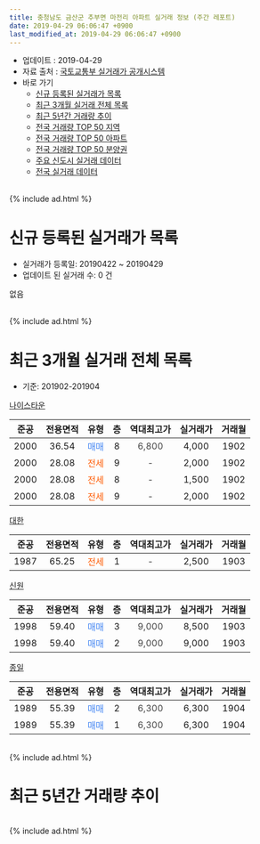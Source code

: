 ```yaml
---
title: 충청남도 금산군 추부면 마전리 아파트 실거래 정보 (주간 레포트)
date: 2019-04-29 06:06:47 +0900
last_modified_at: 2019-04-29 06:06:47 +0900
---
```


* 업데이트 : 2019-04-29
* 자료 출처 : [국토교통부 실거래가 공개시스템](http://rt.molit.go.kr)
* 바로 가기
    * [신규 등록된 실거래가 목록](#신규-등록된-실거래가-목록)
    * [최근 3개월 실거래 전체 목록](#최근-3개월-실거래-전체-목록)
    * [최근 5년간 거래량 추이](#최근-5년간-거래량-추이)
    * [전국 거래량 TOP 50 지역](https://inasie.github.io/apt-trade-info/최근-3개월-전국에서-가장-거래가-많이-발생한-지역)
    * [전국 거래량 TOP 50 아파트](https://inasie.github.io/apt-trade-info/최근-3개월-전국에서-가장-거래가-많이-발생한-아파트)
    * [전국 거래량 TOP 50 분양권](https://inasie.github.io/apt-trade-info/최근-3개월-전국에서-가장-거래가-많이-발생한-분양권)
    * [주요 신도시 실거래 데이터](https://inasie.github.io/apt-trade-info/주요-신도시)
    * [전국 실거래 데이터](https://inasie.github.io/apt-trade-info/전국)
<br>
{% include ad.html %}
<br>

# 신규 등록된 실거래가 목록
* 실거래가 등록일: 20190422 ~ 20190429
* 업데이트 된 실거래 수: 0 건

없음

<br>
{% include ad.html %}
<br>

# 최근 3개월 실거래 전체 목록
* 기준: 201902-201904


[나이스타운](https://search.naver.com/search.naver?query=%EC%B6%A9%EC%B2%AD%EB%82%A8%EB%8F%84+%EA%B8%88%EC%82%B0%EA%B5%B0+%EC%B6%94%EB%B6%80%EB%A9%B4+%EB%A7%88%EC%A0%84%EB%A6%AC+%EB%82%98%EC%9D%B4%EC%8A%A4%ED%83%80%EC%9A%B4)

|준공|전용면적|유형|층|역대최고가|실거래가|거래월|
|:---:|:---:|:---:|:---:|:---:|:---:|:---:|
|2000|36.54|<span style="color:#4285f3">매매</span>|8|<span style="color:#444444">6,800</span>|4,000|1902|
|2000|28.08|<span style="color:#ff5a00">전세</span>|9|<span style="color:#444444">-</span>|2,000|1902|
|2000|28.08|<span style="color:#ff5a00">전세</span>|8|<span style="color:#444444">-</span>|1,500|1902|
|2000|28.08|<span style="color:#ff5a00">전세</span>|9|<span style="color:#444444">-</span>|2,000|1902|

[대한](https://search.naver.com/search.naver?query=%EC%B6%A9%EC%B2%AD%EB%82%A8%EB%8F%84+%EA%B8%88%EC%82%B0%EA%B5%B0+%EC%B6%94%EB%B6%80%EB%A9%B4+%EB%A7%88%EC%A0%84%EB%A6%AC+%EB%8C%80%ED%95%9C)

|준공|전용면적|유형|층|역대최고가|실거래가|거래월|
|:---:|:---:|:---:|:---:|:---:|:---:|:---:|
|1987|65.25|<span style="color:#ff5a00">전세</span>|1|<span style="color:#444444">-</span>|2,500|1903|

[신원](https://search.naver.com/search.naver?query=%EC%B6%A9%EC%B2%AD%EB%82%A8%EB%8F%84+%EA%B8%88%EC%82%B0%EA%B5%B0+%EC%B6%94%EB%B6%80%EB%A9%B4+%EB%A7%88%EC%A0%84%EB%A6%AC+%EC%8B%A0%EC%9B%90)

|준공|전용면적|유형|층|역대최고가|실거래가|거래월|
|:---:|:---:|:---:|:---:|:---:|:---:|:---:|
|1998|59.40|<span style="color:#4285f3">매매</span>|3|<span style="color:#444444">9,000</span>|8,500|1903|
|1998|59.40|<span style="color:#4285f3">매매</span>|2|<span style="color:#444444">9,000</span>|9,000|1903|

[종일](https://search.naver.com/search.naver?query=%EC%B6%A9%EC%B2%AD%EB%82%A8%EB%8F%84+%EA%B8%88%EC%82%B0%EA%B5%B0+%EC%B6%94%EB%B6%80%EB%A9%B4+%EB%A7%88%EC%A0%84%EB%A6%AC+%EC%A2%85%EC%9D%BC)

|준공|전용면적|유형|층|역대최고가|실거래가|거래월|
|:---:|:---:|:---:|:---:|:---:|:---:|:---:|
|1989|55.39|<span style="color:#4285f3">매매</span>|2|<span style="color:#444444">6,300</span>|6,300|1904|
|1989|55.39|<span style="color:#4285f3">매매</span>|1|<span style="color:#444444">6,300</span>|6,300|1904|


<br>
{% include ad.html %}
<br>

# 최근 5년간 거래량 추이


<div style="width:100%;">
    <canvas id="deal_progress" height="200"></canvas>
</div>

<script>
new Chart(document.getElementById("deal_progress"), {
    type: 'line',
    data: {
        labels: ['201404','201405','201406','201407','201408','201409','201410','201411','201412','201501','201502','201503','201504','201505','201506','201507','201508','201509','201510','201511','201512','201601','201602','201603','201604','201605','201606','201607','201608','201609','201610','201611','201612','201701','201702','201703','201704','201705','201706','201707','201708','201709','201710','201711','201712','201801','201802','201803','201804','201805','201806','201807','201808','201809','201810','201811','201812','201901','201902','201903','201904'],
        datasets: [{
            label: '매매',
            pointRadius: 1,
            data: [0, 1, 17, 42, 30, 18, 10, 3, 8, 5, 1, 4, 0, 0, 1, 2, 3, 1, 1, 0, 0, 1, 5, 4, 3, 3, 1, 1, 2, 0, 8, 17, 1, 2, 2, 2, 2, 2, 0, 1, 1, 0, 2, 3, 0, 0, 1, 6, 0, 1, 4, 0, 17, 5, 2, 0, 11, 8, 1, 2, 2],
            borderColor: "rgba(255, 201, 14, 1)",
            backgroundColor: "rgba(255, 201, 14, 0.5)",
            fill: false,
            lineTension: 0
        },{
            label: '전월세',
            pointRadius: 1,
            data: [0, 1, 2, 0, 0, 0, 2, 1, 4, 7, 9, 6, 0, 1, 4, 2, 3, 0, 1, 0, 4, 5, 6, 2, 2, 4, 1, 0, 1, 0, 0, 0, 0, 1, 1, 1, 0, 0, 0, 0, 1, 1, 1, 3, 2, 1, 1, 1, 1, 1, 0, 1, 0, 2, 2, 0, 0, 0, 3, 1, 0],
            borderColor: "rgba(0, 141, 185, 1)",
            backgroundColor: "rgba(0, 141, 185, 0.5)",
            fill: false,
            lineTension: 0
        }
        ]
    },
    options: {
        responsive: true,
        title: {
            display: false
        },
        tooltips: {
            mode: 'index',
            intersect: false
        },
        hover: {
            mode: 'nearest',
            intersect: true
        },
        scales: {
            xAxes: [{
                display: true,
                scaleLabel: {
                    display: true,
                    labelString: '년/월'
                }
            }],
            yAxes: [{
                display: true,
                ticks: {
                    suggestedMin: 0,
                },
                scaleLabel: {
                    display: true,
                    labelString: '실거래 수'
                }
            }]
        }
    }
});

</script>


<br>
{% include ad.html %}
<br>


